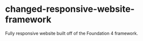 changed-responsive-website-framework
====================================

Fully responsive website built off of the Foundation 4 framework.
